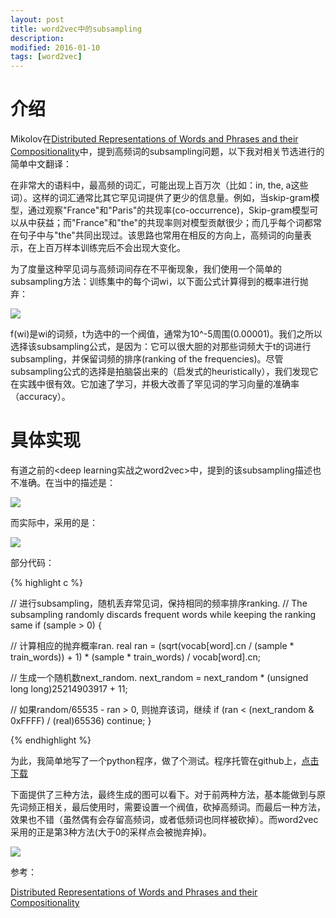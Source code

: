 ```yaml
---
layout: post
title: word2vec中的subsampling
description: 
modified: 2016-01-10
tags: [word2vec]
---
```


# 介绍

Mikolov在[Distributed Representations of Words and Phrases and their Compositionality](https://papers.nips.cc/paper/5021-distributed-representations-of-words-and-phrases-and-their-compositionality.pdf)中，提到高频词的subsampling问题，以下我对相关节选进行的简单中文翻译：

在非常大的语料中，最高频的词汇，可能出现上百万次（比如：in, the, a这些词）。这样的词汇通常比其它罕见词提供了更少的信息量。例如，当skip-gram模型，通过观察"France"和"Paris"的共现率(co-occurrence)，Skip-gram模型可以从中获益；而"France"和"the"的共现率则对模型贡献很少；而几乎每个词都常在句子中与"the"共同出现过。该思路也常用在相反的方向上，高频词的向量表示，在上百万样本训练完后不会出现大变化。

为了度量这种罕见词与高频词间存在不平衡现象，我们使用一个简单的subsampling方法：训练集中的每个词wi，以下面公式计算得到的概率进行抛弃：

<img src="http://www.forkosh.com/mathtex.cgi?P(w_i)=1-\sqrt{\frac{t}{f(w_i)}}">

f(wi)是wi的词频，t为选中的一个阀值，通常为10^-5周围(0.00001)。我们之所以选择该subsampling公式，是因为：它可以很大胆的对那些词频大于t的词进行subsampling，并保留词频的排序(ranking of the frequencies)。尽管subsampling公式的选择是拍脑袋出来的（启发式的heuristically），我们发现它在实践中很有效。它加速了学习，并极大改善了罕见词的学习向量的准确率（accuracy）。

# 具体实现

有道之前的<deep learning实战之word2vec>中，提到的该subsampling描述也不准确。在当中的描述是：

<img src="http://www.forkosh.com/mathtex.cgi?P(w_i)=1-(\sqrt{\frac{sample}{freq(w_i)}}+\frac{sample}{freq(w_i)})">


而实际中，采用的是：

<img src="http://www.forkosh.com/mathtex.cgi?P(w_i)=\frac{random}{65535}-(\sqrt{\frac{sample}{freq(w_i)}}+\frac{sample}{freq(w_i)})">

部分代码：

{% highlight c %}

// 进行subsampling，随机丢弃常见词，保持相同的频率排序ranking.
// The subsampling randomly discards frequent words while keeping the ranking same
if (sample > 0) {

  // 计算相应的抛弃概率ran.
  real ran = (sqrt(vocab[word].cn / (sample * train_words)) + 1) * (sample * train_words) / vocab[word].cn;

  // 生成一个随机数next_random.
  next_random = next_random * (unsigned long long)25214903917 + 11;

  // 如果random/65535 - ran > 0, 则抛弃该词，继续
  if (ran < (next_random & 0xFFFF) / (real)65536) 
      continue;
}

{% endhighlight %}

为此，我简单地写了一个python程序，做了个测试。程序托管在github上，[点击下载](https://github.com/d0evi1/word2vec_insight/blob/master/subsampling.py)

下面提供了三种方法，最终生成的图可以看下。对于前两种方法，基本能做到与原先词频正相关，最后使用时，需要设置一个阀值，砍掉高频词。而最后一种方法，效果也不错（虽然偶有会存留高频词，或者低频词也同样被砍掉）。而word2vec采用的正是第3种方法(大于0的采样点会被抛弃掉)。

<img src="http://pic.yupoo.com/wangdren23/G7O9UJ6m/medish.jpg">

参考：

[Distributed Representations of Words and Phrases and their Compositionality](https://papers.nips.cc/paper/5021-distributed-representations-of-words-and-phrases-and-their-compositionality.pdf)
